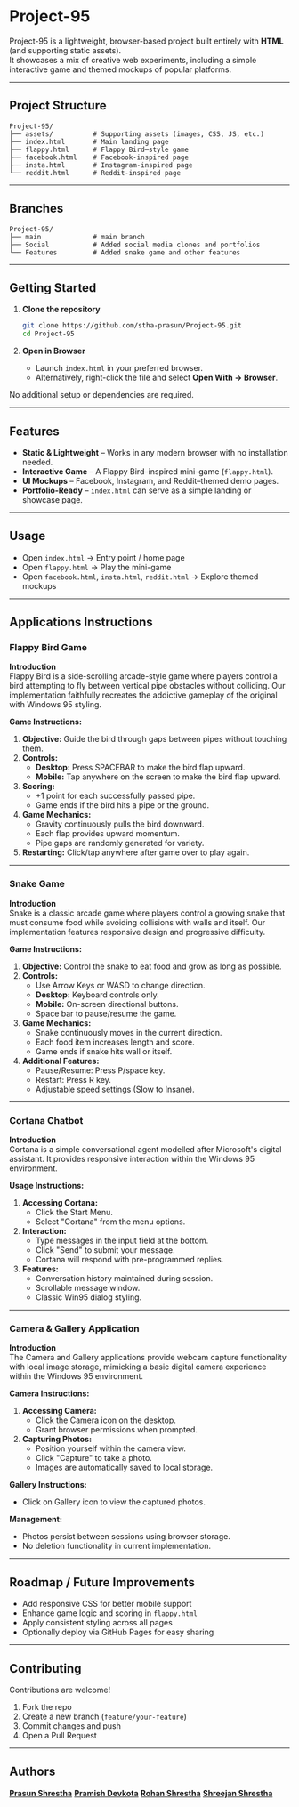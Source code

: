 # Project-95

Project-95 is a lightweight, browser-based project built entirely with **HTML** (and supporting static assets).  
It showcases a mix of creative web experiments, including a simple interactive game and themed mockups of popular platforms.

---

## Project Structure

```
Project-95/
├── assets/          # Supporting assets (images, CSS, JS, etc.)
├── index.html       # Main landing page
├── flappy.html      # Flappy Bird–style game
├── facebook.html    # Facebook-inspired page
├── insta.html       # Instagram-inspired page
└── reddit.html      # Reddit-inspired page
```

---

## Branches

```
Project-95/
├── main             # main branch
├── Social           # Added social media clones and portfolios
└── Features         # Added snake game and other features
```

---

## Getting Started

1. **Clone the repository**
   ```bash
   git clone https://github.com/stha-prasun/Project-95.git
   cd Project-95
   ```

2. **Open in Browser**
   - Launch `index.html` in your preferred browser.
   - Alternatively, right-click the file and select **Open With → Browser**.

No additional setup or dependencies are required.

---

## Features

- **Static & Lightweight** – Works in any modern browser with no installation needed.  
- **Interactive Game** – A Flappy Bird–inspired mini-game (`flappy.html`).  
- **UI Mockups** – Facebook, Instagram, and Reddit–themed demo pages.  
- **Portfolio-Ready** – `index.html` can serve as a simple landing or showcase page.  

---

## Usage

- Open `index.html` → Entry point / home page  
- Open `flappy.html` → Play the mini-game  
- Open `facebook.html`, `insta.html`, `reddit.html` → Explore themed mockups  

---

## Applications Instructions

### Flappy Bird Game  
**Introduction**  
Flappy Bird is a side-scrolling arcade-style game where players control a bird attempting to fly between vertical pipe obstacles without colliding. Our implementation faithfully recreates the addictive gameplay of the original with Windows 95 styling.  

**Game Instructions:**  
1. **Objective:** Guide the bird through gaps between pipes without touching them.  
2. **Controls:**  
   - **Desktop:** Press SPACEBAR to make the bird flap upward.  
   - **Mobile:** Tap anywhere on the screen to make the bird flap upward.  
3. **Scoring:**  
   - +1 point for each successfully passed pipe.  
   - Game ends if the bird hits a pipe or the ground.  
4. **Game Mechanics:**  
   - Gravity continuously pulls the bird downward.  
   - Each flap provides upward momentum.  
   - Pipe gaps are randomly generated for variety.  
5. **Restarting:** Click/tap anywhere after game over to play again.  

---

### Snake Game  
**Introduction**  
Snake is a classic arcade game where players control a growing snake that must consume food while avoiding collisions with walls and itself. Our implementation features responsive design and progressive difficulty.  

**Game Instructions:**  
1. **Objective:** Control the snake to eat food and grow as long as possible.  
2. **Controls:**  
   - Use Arrow Keys or WASD to change direction.  
   - **Desktop:** Keyboard controls only.  
   - **Mobile:** On-screen directional buttons.  
   - Space bar to pause/resume the game.  
3. **Game Mechanics:**  
   - Snake continuously moves in the current direction.  
   - Each food item increases length and score.  
   - Game ends if snake hits wall or itself.  
4. **Additional Features:**  
   - Pause/Resume: Press P/space key.  
   - Restart: Press R key.  
   - Adjustable speed settings (Slow to Insane).  

---

### Cortana Chatbot  
**Introduction**  
Cortana is a simple conversational agent modelled after Microsoft's digital assistant. It provides responsive interaction within the Windows 95 environment.  

**Usage Instructions:**  
1. **Accessing Cortana:**  
   - Click the Start Menu.  
   - Select "Cortana" from the menu options.  
2. **Interaction:**  
   - Type messages in the input field at the bottom.  
   - Click "Send" to submit your message.  
   - Cortana will respond with pre-programmed replies.  
3. **Features:**  
   - Conversation history maintained during session.  
   - Scrollable message window.  
   - Classic Win95 dialog styling.  

---

### Camera & Gallery Application  
**Introduction**  
The Camera and Gallery applications provide webcam capture functionality with local image storage, mimicking a basic digital camera experience within the Windows 95 environment.  

**Camera Instructions:**  
1. **Accessing Camera:**  
   - Click the Camera icon on the desktop.  
   - Grant browser permissions when prompted.  
2. **Capturing Photos:**  
   - Position yourself within the camera view.  
   - Click "Capture" to take a photo.  
   - Images are automatically saved to local storage.  

**Gallery Instructions:**  
- Click on Gallery icon to view the captured photos.  

**Management:**  
- Photos persist between sessions using browser storage.  
- No deletion functionality in current implementation.  

---

## Roadmap / Future Improvements

- Add responsive CSS for better mobile support  
- Enhance game logic and scoring in `flappy.html`  
- Apply consistent styling across all pages  
- Optionally deploy via GitHub Pages for easy sharing  

---

## Contributing

Contributions are welcome!  

1. Fork the repo  
2. Create a new branch (`feature/your-feature`)  
3. Commit changes and push  
4. Open a Pull Request  

---

## Authors

**[Prasun Shrestha](https://github.com/stha-prasun)**
**[Pramish Devkota](https://github.com/101rohan)**
**[Rohan Shrestha](https://github.com/PramishDevkota)**
**[Shreejan Shrestha](https://github.com/Shreejan2000s)**
